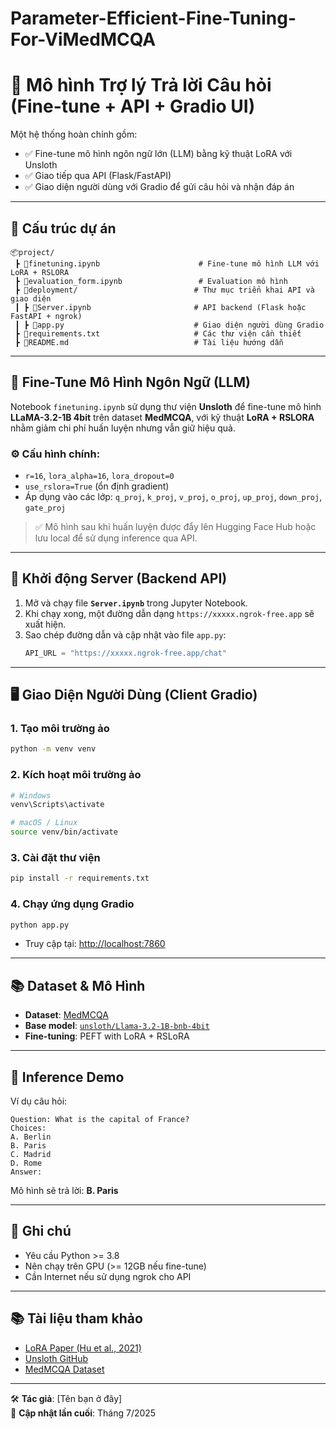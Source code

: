 # Parameter-Efficient-Fine-Tuning-For-ViMedMCQA

# 🤖 Mô hình Trợ lý Trả lời Câu hỏi (Fine-tune + API + Gradio UI)

Một hệ thống hoàn chỉnh gồm:
- ✅ Fine-tune mô hình ngôn ngữ lớn (LLM) bằng kỹ thuật LoRA với Unsloth
- ✅ Giao tiếp qua API (Flask/FastAPI)
- ✅ Giao diện người dùng với Gradio để gửi câu hỏi và nhận đáp án

---

## 📁 Cấu trúc dự án

```
📦project/
 ┣ 📜finetuning.ipynb                      # Fine-tune mô hình LLM với LoRA + RSLORA
 ┣ 📜evaluation_form.ipynb                 # Evaluation mô hình
 ┣ 📁deployment/                          # Thư mục triển khai API và giao diện
 ┃ ┣ 📜Server.ipynb                       # API backend (Flask hoặc FastAPI + ngrok)
 ┃ ┣ 📜app.py                             # Giao diện người dùng Gradio
 ┣ 📜requirements.txt                     # Các thư viện cần thiết
 ┣ 📜README.md                            # Tài liệu hướng dẫn
```

---

## 🧠 Fine-Tune Mô Hình Ngôn Ngữ (LLM)

Notebook `finetuning.ipynb` sử dụng thư viện **Unsloth** để fine-tune mô hình **LLaMA-3.2-1B 4bit** trên dataset **MedMCQA**, với kỹ thuật **LoRA + RSLORA** nhằm giảm chi phí huấn luyện nhưng vẫn giữ hiệu quả.

### ⚙️ Cấu hình chính:
- `r=16`, `lora_alpha=16`, `lora_dropout=0`
- `use_rslora=True` (ổn định gradient)
- Áp dụng vào các lớp: `q_proj`, `k_proj`, `v_proj`, `o_proj`, `up_proj`, `down_proj`, `gate_proj`

> ✅ Mô hình sau khi huấn luyện được đẩy lên Hugging Face Hub hoặc lưu local để sử dụng inference qua API.

---

## 🚀 Khởi động Server (Backend API)

1. Mở và chạy file **`Server.ipynb`** trong Jupyter Notebook.
2. Khi chạy xong, một đường dẫn dạng `https://xxxxx.ngrok-free.app` sẽ xuất hiện.
3. Sao chép đường dẫn và cập nhật vào file `app.py`:
   ```python
   API_URL = "https://xxxxx.ngrok-free.app/chat"
   ```

---

## 🖥️ Giao Diện Người Dùng (Client Gradio)

### 1. Tạo môi trường ảo
```bash
python -m venv venv
```

### 2. Kích hoạt môi trường ảo
```bash
# Windows
venv\Scripts\activate

# macOS / Linux
source venv/bin/activate
```

### 3. Cài đặt thư viện
```bash
pip install -r requirements.txt
```

### 4. Chạy ứng dụng Gradio
```bash
python app.py
```

- Truy cập tại: [http://localhost:7860](http://localhost:7860)

---

## 📚 Dataset & Mô Hình

- **Dataset**: [MedMCQA](https://huggingface.co/datasets/openlifescienceai/medmcqa)
- **Base model**: [`unsloth/Llama-3.2-1B-bnb-4bit`](https://huggingface.co/unsloth/Llama-3.2-1B-bnb-4bit)
- **Fine-tuning**: PEFT with LoRA + RSLoRA

---

## 🧠 Inference Demo

Ví dụ câu hỏi:

```
Question: What is the capital of France?
Choices:
A. Berlin
B. Paris
C. Madrid
D. Rome
Answer:
```

Mô hình sẽ trả lời: **B. Paris**

---

## 📎 Ghi chú

- Yêu cầu Python >= 3.8
- Nên chạy trên GPU (>= 12GB nếu fine-tune)
- Cần Internet nếu sử dụng ngrok cho API

---

## 📚 Tài liệu tham khảo

- [LoRA Paper (Hu et al., 2021)](https://arxiv.org/abs/2106.09685)
- [Unsloth GitHub](https://github.com/unslothai/unsloth)
- [MedMCQA Dataset](https://huggingface.co/datasets/openlifescienceai/medmcqa)

---

🛠️ **Tác giả**: [Tên bạn ở đây]  
📅 **Cập nhật lần cuối**: Tháng 7/2025
